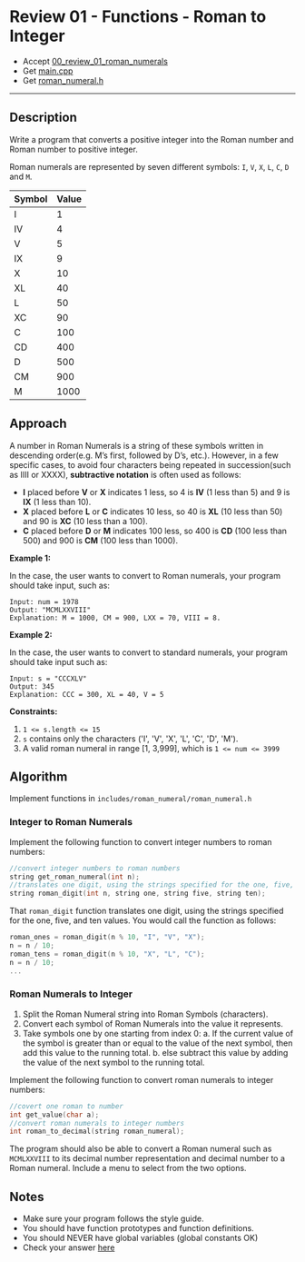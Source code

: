 # Review 01 - Functions - Roman to Integer

- Accept [00_review_01_roman_numerals](https://classroom.github.com/a/_Tt02KfV)
- Get [main.cpp](main.cpp)
- Get [roman_numeral.h](roman_numeral.h)

---

## Description

Write a program that converts a positive integer into the Roman number and Roman number to positive integer.

Roman numerals are represented by seven different symbols: `I`, `V`, `X`, `L`, `C`, `D` and `M`.

| Symbol | Value |
| ------ | ----- |
| I      | 1     |
| IV     | 4     |
| V      | 5     |
| IX     | 9     |
| X      | 10    |
| XL     | 40    |
| L      | 50    |
| XC     | 90    |
| C      | 100   |
| CD     | 400   |
| D      | 500   |
| CM     | 900   |
| M      | 1000  |


## Approach

A number in Roman Numerals is a string of these symbols written in descending order(e.g. M’s first, followed by D’s, etc.). However, in a few specific cases, to avoid four characters being repeated in succession(such as IIII or XXXX), **subtractive notation** is often used as follows:

- **I** placed before **V** or **X** indicates 1 less, so 4 is **IV** (1 less than 5) and 9 is **IX** (1 less than 10).
- **X** placed before **L** or **C** indicates 10 less, so 40 is **XL** (10 less than 50) and 90 is **XC** (10 less than a 100).
- **C** placed before **D** or **M** indicates 100 less, so 400 is **CD** (100 less than 500) and 900 is **CM** (100 less than 1000).


**Example 1:**

In the case, the user wants to convert to Roman numerals, your program should take input, such as:
```
Input: num = 1978
Output: "MCMLXXVIII"
Explanation: M = 1000, CM = 900, LXX = 70, VIII = 8.
```

**Example 2:**

In the case, the user wants to convert to standard numerals, your program should take input such as:
```
Input: s = "CCCXLV"
Output: 345
Explanation: CCC = 300, XL = 40, V = 5
```  

**Constraints:**

1. `1 <= s.length <= 15`
2. `s` contains only the characters ('I', 'V', 'X', 'L', 'C', 'D', 'M').
3. A valid roman numeral in range [1, 3,999], which is `1 <= num <= 3999`


## Algorithm 

Implement functions in `includes/roman_numeral/roman_numeral.h`


### Integer to Roman Numerals

Implement the following function to convert integer numbers to roman numbers:

```c++
//convert integer numbers to roman numbers
string get_roman_numeral(int n);
//translates one digit, using the strings specified for the one, five, and ten values
string roman_digit(int n, string one, string five, string ten);
```

That `roman_digit` function translates one digit, using the strings specified for the one, five, and ten values. You would call the function as follows:

```c++
roman_ones = roman_digit(n % 10, "I", "V", "X");
n = n / 10;
roman_tens = roman_digit(n % 10, "X", "L", "C");
n = n / 10;
...
```


### Roman Numerals to Integer

1. Split the Roman Numeral string into Roman Symbols (characters).
1. Convert each symbol of Roman Numerals into the value it represents.
1. Take symbols one by one starting from index 0: 
    a. If the current value of the symbol is greater than or equal to the value of the next symbol, then add this value to the running total.
    b. else subtract this value by adding the value of the next symbol to the running total.

Implement the following function to convert roman numerals to integer numbers:

```c++
//covert one roman to number
int get_value(char a);
//convert roman numerals to integer numbers
int roman_to_decimal(string roman_numeral);
```

The program should also be able to convert a Roman numeral such as `MCMLXXVIII` to its decimal number representation and decimal number to a Roman numeral. Include a menu to select from the two options.


## Notes

- Make sure your program follows the style guide.
- You should have function prototypes and function definitions.
- You should NEVER have global variables (global constants OK)
- Check your answer [here](https://www.calculatorsoup.com/calculators/conversions/roman-numeral-converter.php)
